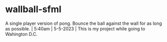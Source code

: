 # wallball-sfml
A single player version of pong. Bounce the ball against the wall for as long as possible. | 5:40am | 5-5-2023 | This is my project while going to Wahington D.C.